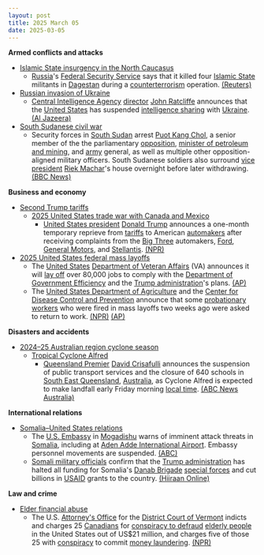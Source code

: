```yaml
---
layout: post
title: 2025 March 05
date: 2025-03-05
---
```



**Armed conflicts and attacks**

* [Islamic State insurgency in the North Caucasus](https://en.wikipedia.org/wiki/Islamic_State_insurgency_in_the_North_Caucasus "Islamic State insurgency in the North Caucasus")
  + [Russia](https://en.wikipedia.org/wiki/Russia "Russia")'s [Federal Security Service](https://en.wikipedia.org/wiki/Federal_Security_Service "Federal Security Service") says that it killed four [Islamic State](https://en.wikipedia.org/wiki/Islamic_State_%E2%80%93_Caucasus_Province "Islamic State – Caucasus Province") militants in [Dagestan](https://en.wikipedia.org/wiki/Dagestan "Dagestan") during a [counterterrorism](https://en.wikipedia.org/wiki/Counterterrorism "Counterterrorism") operation. [(Reuters)](https://www.reuters.com/world/europe/russia-say-it-killed-four-islamic-state-affiliated-militants-dagestan-2025-03-05/)
* [Russian invasion of Ukraine](https://en.wikipedia.org/wiki/Russian_invasion_of_Ukraine "Russian invasion of Ukraine")
  + [Central Intelligence Agency](https://en.wikipedia.org/wiki/Central_Intelligence_Agency "Central Intelligence Agency") [director](https://en.wikipedia.org/wiki/Director_of_the_Central_Intelligence_Agency "Director of the Central Intelligence Agency") [John Ratcliffe](https://en.wikipedia.org/wiki/John_Ratcliffe "John Ratcliffe") announces that the [United States](https://en.wikipedia.org/wiki/United_States "United States") has suspended [intelligence sharing](https://en.wikipedia.org/wiki/Intelligence_sharing "Intelligence sharing") with [Ukraine](https://en.wikipedia.org/wiki/Ukraine "Ukraine"). [(Al Jazeera)](https://www.aljazeera.com/news/2025/3/5/us-suspends-intelligence-sharing-with-ukraine)
* [South Sudanese civil war](https://en.wikipedia.org/wiki/South_Sudanese_civil_war "South Sudanese civil war")
  + Security forces in [South Sudan](https://en.wikipedia.org/wiki/South_Sudan "South Sudan") arrest [Puot Kang Chol](https://en.wikipedia.org/wiki/Puot_Kang_Chol "Puot Kang Chol"), a senior member of the the parliamentary [opposition](https://en.wikipedia.org/wiki/Sudan_People%27s_Liberation_Movement-in-Opposition "Sudan People's Liberation Movement-in-Opposition"), [minister of petroleum and mining](https://en.wikipedia.org/wiki/Ministry_of_Petroleum_and_Mining "Ministry of Petroleum and Mining"), and [army](https://en.wikipedia.org/wiki/South_Sudan_People%27s_Defence_Forces "South Sudan People's Defence Forces") general, as well as multiple other opposition-aligned military officers. South Sudanese soldiers also surround [vice president](https://en.wikipedia.org/wiki/Vice_President_of_South_Sudan "Vice President of South Sudan") [Riek Machar](https://en.wikipedia.org/wiki/Riek_Machar "Riek Machar")'s house overnight before later withdrawing. [(BBC News)](https://www.bbc.com/news/articles/czrnydyy763o)

**Business and economy**

* [Second Trump tariffs](https://en.wikipedia.org/wiki/Second_Trump_tariffs "Second Trump tariffs")
  + [2025 United States trade war with Canada and Mexico](https://en.wikipedia.org/wiki/2025_United_States_trade_war_with_Canada_and_Mexico "2025 United States trade war with Canada and Mexico")
    - [United States president](https://en.wikipedia.org/wiki/United_States_president "United States president") [Donald Trump](https://en.wikipedia.org/wiki/Donald_Trump "Donald Trump") announces a one-month temporary reprieve from [tariffs](https://en.wikipedia.org/wiki/Tariff "Tariff") to American [automakers](https://en.wikipedia.org/wiki/Automotive_industry "Automotive industry") after receiving complaints from the [Big Three](https://en.wikipedia.org/wiki/Big_Three_%28automobile_manufacturers%29 "Big Three (automobile manufacturers)") automakers, [Ford](https://en.wikipedia.org/wiki/Ford_Motor_Company "Ford Motor Company"), [General Motors](https://en.wikipedia.org/wiki/General_Motors "General Motors"), and [Stellantis](https://en.wikipedia.org/wiki/Stellantis "Stellantis"). [(NPR)](https://www.npr.org/2025/03/05/nx-s1-5319094/trump-tariffs-relief-ford-gm-stellantis)
* [2025 United States federal mass layoffs](https://en.wikipedia.org/wiki/2025_United_States_federal_mass_layoffs "2025 United States federal mass layoffs")
  + The [United States](https://en.wikipedia.org/wiki/United_States "United States") [Department of Veteran Affairs](https://en.wikipedia.org/wiki/Department_of_Veteran_Affairs "Department of Veteran Affairs") (VA) announces it will [lay off](https://en.wikipedia.org/wiki/Layoff "Layoff") over 80,000 jobs to comply with the [Department of Government Efficiency](https://en.wikipedia.org/wiki/Department_of_Government_Efficiency "Department of Government Efficiency") and the [Trump administration](https://en.wikipedia.org/wiki/Second_presidency_of_Donald_Trump "Second presidency of Donald Trump")'s plans. [(AP)](https://apnews.com/article/veterans-affairs-cuts-doge-musk-trump-f587a6bc3db6a460e9c357592e165712)
  + The [United States Department of Agriculture](https://en.wikipedia.org/wiki/United_States_Department_of_Agriculture "United States Department of Agriculture") and the [Center for Disease Control and Prevention](https://en.wikipedia.org/wiki/Center_for_Disease_Control_and_Prevention "Center for Disease Control and Prevention") announce that some [probationary workers](https://en.wikipedia.org/wiki/Probation_%28workplace%29 "Probation (workplace)") who were fired in mass layoffs two weeks ago were asked to return to work. [(NPR)](https://www.npr.org/2025/03/05/nx-s1-5318687/usda-fired-federal-employees-probationary-osc-mspb) [(AP)](https://apnews.com/article/cdc-reinstatements-c1f0b33d677e5a02a4df1210b82ca930)

**Disasters and accidents**

* [2024–25 Australian region cyclone season](https://en.wikipedia.org/wiki/2024%E2%80%9325_Australian_region_cyclone_season "2024–25 Australian region cyclone season")
  + [Tropical Cyclone Alfred](https://en.wikipedia.org/wiki/Cyclone_Alfred_%282025%29 "Cyclone Alfred (2025)")
    - [Queensland Premier](https://en.wikipedia.org/wiki/Premier_of_Queensland "Premier of Queensland") [David Crisafulli](https://en.wikipedia.org/wiki/David_Crisafulli "David Crisafulli") announces the suspension of public transport services and the closure of 640 schools in [South East Queensland](https://en.wikipedia.org/wiki/South_East_Queensland "South East Queensland"), [Australia](https://en.wikipedia.org/wiki/Australia "Australia"), as Cyclone Alfred is expected to make landfall early Friday morning [local time](https://en.wikipedia.org/wiki/UTC%2B10%3A00 "UTC+10:00"). [(ABC News Australia)](https://www.abc.net.au/news/2025-03-05/tropical-cyclone-alfred-brisbane-forecast-queensland-nsw-live/105010498)

**International relations**

* [Somalia–United States relations](https://en.wikipedia.org/wiki/Somalia%E2%80%93United_States_relations "Somalia–United States relations")
  + The [U.S. Embassy](https://en.wikipedia.org/wiki/Embassy_of_the_United_States%2C_Mogadishu "Embassy of the United States, Mogadishu") in [Mogadishu](https://en.wikipedia.org/wiki/Mogadishu "Mogadishu") warns of imminent attack threats in [Somalia](https://en.wikipedia.org/wiki/Somalia "Somalia"), including at [Aden Adde International Airport](https://en.wikipedia.org/wiki/Aden_Adde_International_Airport "Aden Adde International Airport"). Embassy personnel movements are suspended. [(ABC)](https://abcnews.go.com/International/us-embassy-somalia-issues-urgent-warning-potential-imminent/story?id=119466493)
  + [Somali military officials](https://en.wikipedia.org/wiki/Somali_National_Army "Somali National Army") confirm that the [Trump administration](https://en.wikipedia.org/wiki/Second_presidency_of_Donald_Trump "Second presidency of Donald Trump") has halted all funding for Somalia's [Danab Brigade](https://en.wikipedia.org/wiki/Danab_Brigade "Danab Brigade") [special forces](https://en.wikipedia.org/wiki/Special_forces "Special forces") and cut billions in [USAID](https://en.wikipedia.org/wiki/United_States_Agency_for_International_Development "United States Agency for International Development") grants to the country. [(Hiiraan Online)](https://www.hiiraan.com/news4/2025/Mar/200544/u_s_cuts_funding_for_danab_special_forces_and_other_aid_to_somalia.aspx)

**Law and crime**

* [Elder financial abuse](https://en.wikipedia.org/wiki/Elder_financial_abuse "Elder financial abuse")
  + The U.S. [Attorney's Office](https://en.wikipedia.org/wiki/United_States_Attorney "United States Attorney") for the [District Court of Vermont](https://en.wikipedia.org/wiki/United_States_District_Court_for_the_District_of_Vermont "United States District Court for the District of Vermont") indicts and charges 25 [Canadians](https://en.wikipedia.org/wiki/Canada "Canada") for [conspiracy to defraud](https://en.wikipedia.org/wiki/Conspiracy_to_defraud "Conspiracy to defraud") [elderly people](https://en.wikipedia.org/wiki/Elderly_people "Elderly people") in the United States out of US$21 million, and charges five of those 25 with [conspiracy](https://en.wikipedia.org/wiki/Criminal_conspiracy "Criminal conspiracy") to commit [money laundering](https://en.wikipedia.org/wiki/Money_laundering "Money laundering"). [(NPR)](https://www.npr.org/2025/03/05/nx-s1-5318821/grandparent-scam-canadians-arrested-vermont)
